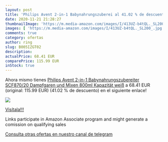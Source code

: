 ```yaml
---
layout: post
title: 'Philips Avent 2-in-1 Babynahrungszuberei al 41.02 % de descuento'
date: 2020-11-21 21:28:27
thumbnailImage: 'https://m.media-amazon.com/images/I/413UZ-b4tQL._SL200_.jpg'
images: [ 'https://m.media-amazon.com/images/I/413UZ-b4tQL._SL200_.jpg' ]
comments: true
category: ofertas
author: ring
slug: B005IZGT02
description:
actualPrice: 68.41 EUR
comparePrice: 115.99 EUR
inStock: true
---
```


Ahora mismo tienes [Philips Avent 2-in-1 Babynahrungszubereiter SCF870/20  Dampfgaren und Mixen  800ml Kapazität  weiß](https://www.amazon.de/dp/B005IZGT02/?tag=redken02-21) a 68.41 EUR (original: 115.99 EUR) (41.02 %  de descuento) en el siguiente enlace!

[![](https://m.media-amazon.com/images/I/413UZ-b4tQL._SL200_.jpg)](https://www.amazon.de/dp/B005IZGT02/?tag=redken02-21)

[Visítala!!!](https://www.amazon.de/dp/B005IZGT02/?tag=redken02-21)

Links participate in Amazon Associate program and might generate a comission on qualifying sales

[Consulta otras ofertas en nuestro canal de telegram](https://t.me/s/ofertas25)
